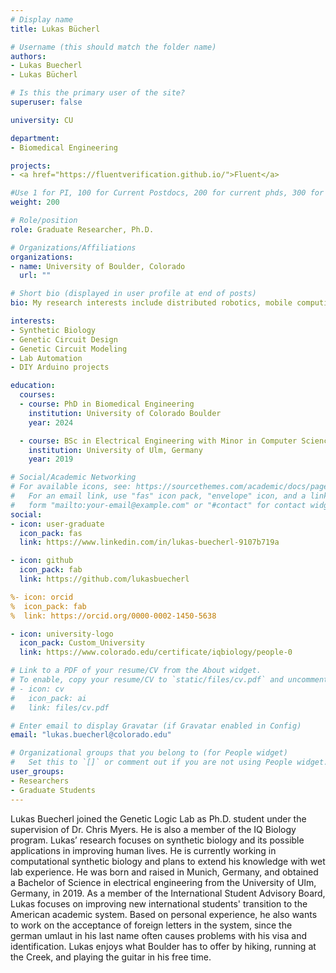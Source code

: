 ```yaml
---
# Display name
title: Lukas Bücherl

# Username (this should match the folder name)
authors:
- Lukas Buecherl
- Lukas Bücherl

# Is this the primary user of the site?
superuser: false

university: CU

department:
- Biomedical Engineering

projects:
- <a href="https://fluentverification.github.io/">Fluent</a>

#Use 1 for PI, 100 for Current Postdocs, 200 for current phds, 300 for current masters, 400 for current undergrads, 800 for alum postdocs, 810 for alum phds, 820 for alum masters, and 810 for alum undergrads
weight: 200

# Role/position
role: Graduate Researcher, Ph.D.

# Organizations/Affiliations
organizations:
- name: University of Boulder, Colorado
  url: ""

# Short bio (displayed in user profile at end of posts)
bio: My research interests include distributed robotics, mobile computing and programmable matter.

interests:
- Synthetic Biology
- Genetic Circuit Design
- Genetic Circuit Modeling
- Lab Automation
- DIY Arduino projects

education:
  courses:
  - course: PhD in Biomedical Engineering
    institution: University of Colorado Boulder
    year: 2024

  - course: BSc in Electrical Engineering with Minor in Computer Science
    institution: University of Ulm, Germany
    year: 2019

# Social/Academic Networking
# For available icons, see: https://sourcethemes.com/academic/docs/page-builder/#icons
#   For an email link, use "fas" icon pack, "envelope" icon, and a link in the
#   form "mailto:your-email@example.com" or "#contact" for contact widget.
social:
- icon: user-graduate
  icon_pack: fas
  link: https://www.linkedin.com/in/lukas-buecherl-9107b719a

- icon: github
  icon_pack: fab
  link: https://github.com/lukasbuecherl

%- icon: orcid
%  icon_pack: fab
%  link: https://orcid.org/0000-0002-1450-5638

- icon: university-logo
  icon_pack: Custom_University
  link: https://www.colorado.edu/certificate/iqbiology/people-0

# Link to a PDF of your resume/CV from the About widget.
# To enable, copy your resume/CV to `static/files/cv.pdf` and uncomment the lines below.
# - icon: cv
#   icon_pack: ai
#   link: files/cv.pdf

# Enter email to display Gravatar (if Gravatar enabled in Config)
email: "lukas.buecherl@colorado.edu"

# Organizational groups that you belong to (for People widget)
#   Set this to `[]` or comment out if you are not using People widget.
user_groups:
- Researchers
- Graduate Students
---
```


Lukas Buecherl joined the Genetic Logic Lab as Ph.D. student under the supervision of Dr. Chris Myers. He is also a member of the IQ Biology program. Lukas’ research focuses on synthetic biology and its possible applications in improving human lives. He is currently working in computational synthetic biology and plans to extend his knowledge with wet lab experience.
He was born and raised in Munich, Germany, and obtained a Bachelor of Science in electrical engineering from the University of Ulm, Germany, in 2019.
As a member of the International Student Advisory Board, Lukas focuses on improving new international students' transition to the American academic system. Based on personal experience, he also wants to work on the acceptance of foreign letters in the system, since the german umlaut in his last name often causes problems with his visa and identification.
Lukas enjoys what Boulder has to offer by hiking, running at the Creek, and playing the guitar in his free time.
